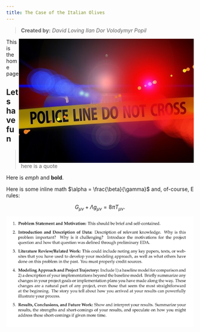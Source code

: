 ```yaml
---
title: The Case of the Italian Olives
---
```

> **Created by:**
*David Loving*
*Ilan Dor*
*Volodymyr Popil*

<img style="float: right;" src="img/police-line.jpg">

This is the home page

## Lets have fun

>here is a quote

Here is *emph* and **bold**.

Here is some inline math $\alpha = \frac{\beta}{\gamma}$ and, of-course, E rules:

$$ G_{\mu\nu} + \Lambda g_{\mu\nu}  = 8 \pi T_{\mu\nu} . $$


![png](img/report_requirements.png)